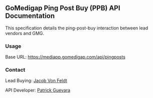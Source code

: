 ## GoMedigap Ping Post Buy (PPB) API Documentation

This specification details the ping-post-buy interaction between lead vendors and GMG.

### Usage
Base URL: https://mediapp.gomedigap.com/api/pingposts  

### Contact
Lead Buying: [Jacob Von Feldt](jacob.vonfeldt@gomedigap.com)

API Developer: [Patrick Guevara](patrick.guevara@gomedigap.com)